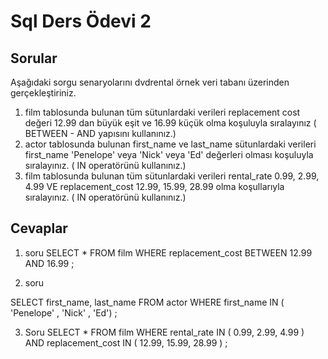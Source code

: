 # Sql Ders Ödevi 2

## Sorular

Aşağıdaki sorgu senaryolarını dvdrental örnek veri tabanı üzerinden gerçekleştiriniz.

1. film tablosunda bulunan tüm sütunlardaki verileri replacement cost değeri 12.99 dan büyük eşit ve 16.99 küçük olma koşuluyla sıralayınız ( BETWEEN - AND yapısını kullanınız.)
2. actor tablosunda bulunan first_name ve last_name sütunlardaki verileri first_name 'Penelope' veya 'Nick' veya 'Ed' değerleri olması koşuluyla sıralayınız. ( IN operatörünü kullanınız.)
3. film tablosunda bulunan tüm sütunlardaki verileri rental_rate 0.99, 2.99, 4.99 VE replacement_cost 12.99, 15.99, 28.99 olma koşullarıyla sıralayınız. ( IN operatörünü kullanınız.)

## Cevaplar

1. soru
SELECT * FROM film
WHERE replacement_cost BETWEEN 12.99 AND 16.99 ;

2. soru

SELECT first_name, last_name FROM actor
WHERE first_name IN ( 'Penelope' , 'Nick' , 'Ed') ;

3. Soru
SELECT * FROM film
WHERE rental_rate IN ( 0.99, 2.99, 4.99 ) AND replacement_cost IN ( 12.99, 15.99, 28.99 ) ;

